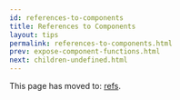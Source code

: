 ```yaml
---
id: references-to-components
title: References to Components
layout: tips
permalink: references-to-components.html
prev: expose-component-functions.html
next: children-undefined.html
---
```


This page has moved to: [refs](https://facebook.github.io/react/docs/more-about-refs.html).
